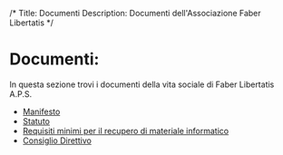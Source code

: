/*
Title: Documenti
Description: Documenti dell'Associazione Faber Libertatis
*/
# Documenti:

In questa sezione trovi i documenti della vita sociale di Faber Libertatis A.P.S.

* [Manifesto](/documenti/manifesto)
* [Statuto](/documenti/statuto)
* [Requisiti minimi per il recupero di materiale informatico](/documenti/requisiti_minimi_recupero)
* [Consiglio Direttivo](/documenti/consiglio)
